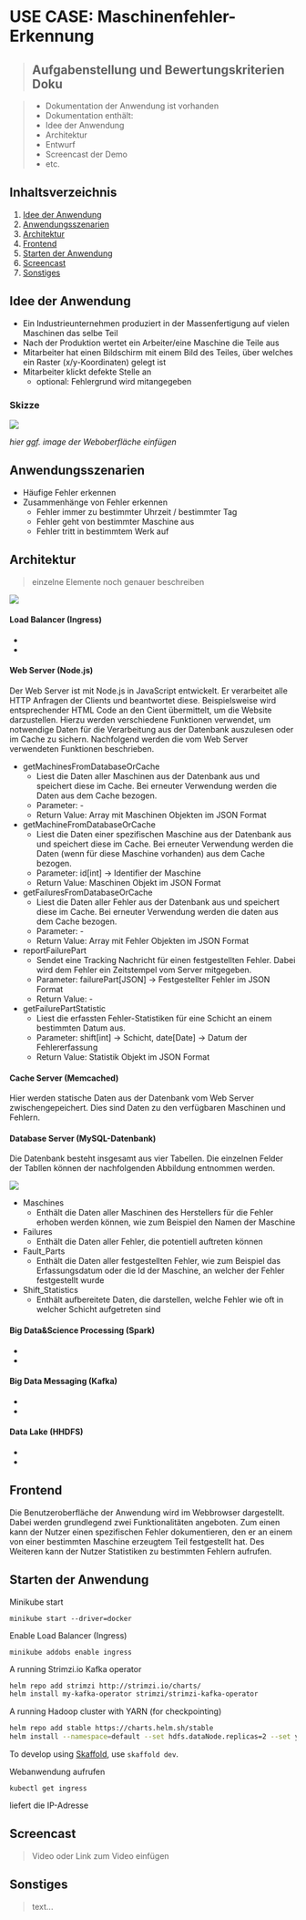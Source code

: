 # USE CASE: Maschinenfehler-Erkennung

> ## Aufgabenstellung und Bewertungskriterien Doku

> - Dokumentation der Anwendung ist vorhanden
> - Dokumentation enthält:
> - Idee der Anwendung
> - Architektur
> - Entwurf
> - Screencast der Demo
> - etc.

## Inhaltsverzeichnis

1. [Idee der Anwendung](#idee)
2. [Anwendungsszenarien](#anwendung)
3. [Architektur](#architektur)
4. [Frontend](#frontend)
5. [Starten der Anwendung](#start)
6. [Screencast](#screencast)
7. [Sonstiges](#sonstiges)

## Idee der Anwendung <a name="idee"></a>

- Ein Industrieunternehmen produziert in der Massenfertigung auf vielen Maschinen das selbe Teil
- Nach der Produktion wertet ein Arbeiter/eine Maschine die Teile aus
- Mitarbeiter hat einen Bildschirm mit einem Bild des Teiles, über welches ein Raster (x/y-Koordinaten) gelegt ist
- Mitarbeiter klickt defekte Stelle an
  - optional: Fehlergrund wird mitangegeben

### Skizze

![](docs/skizze.png)

_hier ggf. image der Weboberfläche einfügen_

## Anwendungsszenarien <a name="anwendung"></a>

- Häufige Fehler erkennen
- Zusammenhänge von Fehler erkennen
  - Fehler immer zu bestimmter Uhrzeit / bestimmter Tag
  - Fehler geht von bestimmter Maschine aus
  - Fehler tritt in bestimmtem Werk auf

## Architektur <a name="architektur"></a>

> einzelne Elemente noch genauer beschreiben

![](docs/architektur.png)

#### Load Balancer (Ingress)

-
-

#### Web Server (Node.js)
Der Web Server ist mit Node.js in JavaScript entwickelt. Er verarbeitet alle HTTP Anfragen der Clients und beantwortet diese. Beispielsweise wird entsprechender HTML Code an den Cient übermittelt, um die Website darzustellen.
Hierzu werden verschiedene Funktionen verwendet, um notwendige Daten für die Verarbeitung aus der Datenbank auszulesen oder im Cache zu sichern. Nachfolgend werden die vom Web Server verwendeten Funktionen beschrieben.
- getMachinesFromDatabaseOrCache
  - Liest die Daten aller Maschinen aus der Datenbank aus und speichert diese im Cache. Bei erneuter Verwendung werden die Daten aus dem Cache bezogen.
  - Parameter: -
  - Return Value: Array mit Maschinen Objekten im JSON Format
- getMachineFromDatabaseOrCache
  - Liest die Daten einer spezifischen Maschine aus der Datenbank aus und speichert diese im Cache. Bei erneuter Verwendung werden die Daten (wenn für diese Maschine vorhanden) aus dem Cache bezogen.
  - Parameter: id[int] -> Identifier der Maschine
  - Return Value: Maschinen Objekt im JSON Format
- getFailuresFromDatabaseOrCache
  - Liest die Daten aller Fehler aus der Datenbank aus und speichert diese im Cache. Bei erneuter Verwendung werden die daten aus dem Cache bezogen.
  - Parameter: -
  - Return Value: Array mit Fehler Objekten im JSON Format
- reportFailurePart
  - Sendet eine Tracking Nachricht für einen festgestellten Fehler. Dabei wird dem Fehler ein Zeitstempel vom Server mitgegeben.
  - Parameter: failurePart[JSON] -> Festgestellter Fehler im JSON Format
  - Return Value: -
- getFailurePartStatistic
  - Liest die erfassten Fehler-Statistiken für eine Schicht an einem bestimmten Datum aus.
  - Parameter: shift[int] -> Schicht, date[Date] -> Datum der Fehlererfassung
  - Return Value: Statistik Objekt im JSON Format

#### Cache Server (Memcached)
Hier werden statische Daten aus der Datenbank vom Web Server zwischengepeichert. Dies sind Daten zu den verfügbaren Maschinen und Fehlern.

#### Database Server (MySQL-Datenbank)
Die Datenbank besteht insgesamt aus vier Tabellen. Die einzelnen Felder der Tabllen können der nachfolgenden Abbildung entnommen werden.

![](docs/db_schema1.PNG)

- Maschines
  - Enthält die Daten aller Maschinen des Herstellers für die Fehler erhoben werden können, wie zum Beispiel den Namen der Maschine 
- Failures
  - Enthält die Daten aller Fehler, die potentiell auftreten können
- Fault_Parts
  - Enthält die Daten aller festgestellten Fehler, wie zum Beispiel das Erfassungsdatum oder die Id der Maschine, an welcher der Fehler festgestellt wurde
- Shift_Statistics
  - Enthält aufbereitete Daten, die darstellen, welche Fehler wie oft in welcher Schicht aufgetreten sind

#### Big Data&Science Processing (Spark)

-
-

#### Big Data Messaging (Kafka)

-
-

#### Data Lake (HHDFS)

-
-

## Frontend <a name="frontend"></a>
Die Benutzeroberfläche der Anwendung wird im Webbrowser dargestellt. Dabei werden grundlegend zwei Funktionalitäten angeboten. Zum einen kann der Nutzer einen spezifischen Fehler dokumentieren, den er an einem von einer bestimmten Maschine erzeugtem Teil festgestellt hat. Des Weiteren kann der Nutzer Statistiken zu bestimmten Fehlern aufrufen.

## Starten der Anwendung <a name="start"></a>

Minikube start

```
minikube start --driver=docker
```

Enable Load Balancer (Ingress)

```
minikube addobs enable ingress
```

A running Strimzi.io Kafka operator

```bash
helm repo add strimzi http://strimzi.io/charts/
helm install my-kafka-operator strimzi/strimzi-kafka-operator
```

A running Hadoop cluster with YARN (for checkpointing)

```bash
helm repo add stable https://charts.helm.sh/stable
helm install --namespace=default --set hdfs.dataNode.replicas=2 --set yarn.nodeManager.replicas=2 --set hdfs.webhdfs.enabled=true my-hadoop-cluster stable/hadoop
```

To develop using [Skaffold](https://skaffold.dev/), use `skaffold dev`.

Webanwendung aufrufen

```
kubectl get ingress
```

liefert die IP-Adresse

## Screencast <a name="screencast"></a>

> Video oder Link zum Video einfügen

## Sonstiges <a name="sonstiges"></a>

> text...

